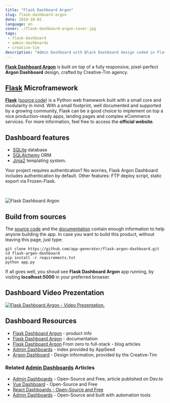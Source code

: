 ```yaml
---
title: "Flask Dashboard Argon"
slug: flask-dashboard-argon
date: 2019-10-02
language: en
cover: ./flask-dashboard-argon-cover.jpg
tags:
 - flask-dashboard
 - admin-dashboards
 - creative-tim
description: "Admin Dashboard with Black Dashboard design coded in Flask. Flask Dashboard Black use the latest state-of-the-art design provided by Creative-Tim."
---
```


**[Flask Dashboard Argon](https://appseed.us/admin-dashboards/flask-dashboard-argon)** is built on top of a fully responsive, pixel-perfect **Argon Dashboard** design, crafted by Creative-Tim agency. 

## [Flask](https://palletsprojects.com/p/flask/) Microframework

**[Flask](https://palletsprojects.com/p/flask/)** ([source code](https://github.com/pallets/flask)) is a Python web framework built with a small core and modularity in mind. With a small footprint, well documented and supported by a growing community, Flask can be a good choice to implement on top a nice production-ready apps, landing pages and complex eCommerce services. For more information, feel free to access the **official website**.

## Dashboard features

- [SQLite](https://www.sqlite.org/index.html) database 
- [SQLAlchemy](https://flask-sqlalchemy.palletsprojects.com/en/2.x/) ORM
- [Jinja2](http://jinja.pocoo.org/docs/2.10/) templating system. 

Your project requires authentication? No worries, Flask Argon Dashboard includes authentication by default. 
Other features: FTP deploy script, static export via Frozen-Flask.

<br />

![Flask Dashboard Argon](https://raw.githubusercontent.com/app-generator/flask-argon-dashboard/master/screenshots/flask-argon-dashboard-intro.gif)

## Build from sources

The [source code](https://github.com/app-generator/flask-argon-dashboard/) and the [documentation](https://docs.appseed.us/admin-dashboards/flask-dashboard-argon/) contain enough information to help anyone building the app. 
In case you want to build this product, without leaving this page, just type: 

```
git clone https://github.com/app-generator/flask-argon-dashboard.git 
cd flask-argon-dashboard 
pip install -r requirements.txt 
python app.py 
```

If all goes well, you shoud see **Flask Dashboard Argon** app running, by visiting **localhost:5000** in your preferred browser. 

## Dashboard Video Prezentation

[![Flask Dashboard Argon - Video Prezentation.](http://img.youtube.com/vi/G1AqZo1CO2M/0.jpg)](https://www.youtube.com/watch?v=G1AqZo1CO2M "Flask Dashboard Argon")


## Dashboard Resources

 - [Flask Dashboard Argon](https://appseed.us/admin-dashboards/flask-dashboard-argon) - product info
 - [Flask Dashboard Argon](https://docs.appseed.us/admin-dashboards/flask-dashboard-argon/) - documentation
 - [Flask Dashboard Argon](https://blog.appseed.us/flask-dashboard-argon-zero-to-full-stack/) From zero to full-stack - blog articles
 - [Admin Dashboards](https://appseed.us/admin-dashboards) - index provided by AppSeed
 - [Argon Dashboard](https://www.creative-tim.com/product/argon-dashboard) - Design information, provided by the Creative-Tim   

### Related [Admin Dashboards](https://appseed.us/admin-dashboards/) Articles

- [Admin Dashboards](https://dev.to/sm0ke/admin-dashboards-open-source-and-free-4aep) - Open-Source and Free, article published on Dev.to
- [Vue Dashboard](https://dev.to/sm0ke/vue-dashboard-open-source-apps-1gd1) - Open-Source and Free
- [React Dashboards - Open-Source and Free](https://dev.to/sm0ke/react-dashboards-open-source-apps-1c7j)
- [Admin Dashboards](https://blog.appseed.us/admin-dashboards-open-source-built-with-automation-tools/) - Open-Source and built with automation tools
